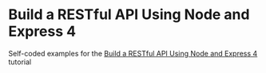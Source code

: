 # Build a RESTful API Using Node and Express 4

Self-coded examples for the [Build a RESTful API Using Node and Express 4](https://scotch.io/tutorials/build-a-restful-api-using-node-and-express-4/) tutorial